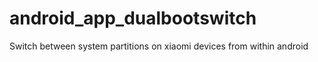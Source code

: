 android_app_dualbootswitch
==========================

Switch between system partitions on xiaomi devices from within android
